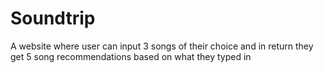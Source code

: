 # Soundtrip
A website where user can input 3 songs of their choice and in return they get 5 song recommendations based on what they typed in
